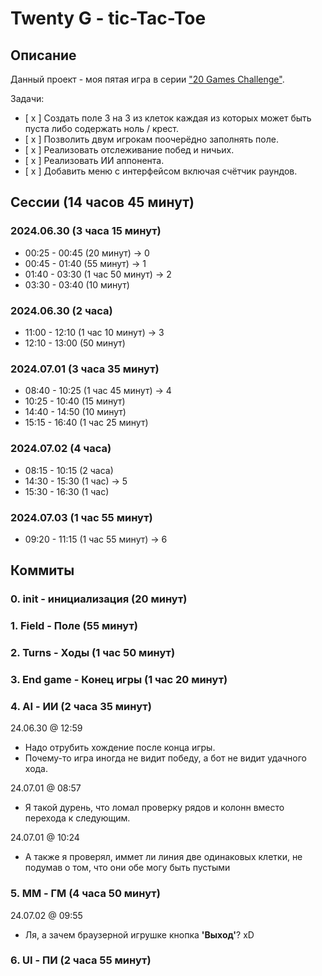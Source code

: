 # Twenty G - tic-Tac-Toe



## Описание

Данный проект - моя пятая игра в серии ["20 Games Challenge"](https://20_games_challenge.gitlab.io/challenge/).

Задачи:
- [ x ] Создать поле 3 на 3 из клеток каждая из которых может быть пуста либо содержать ноль / крест.
- [ x ] Позволить двум игрокам поочерёдно заполнять поле.
- [ x ] Реализовать отслеживание побед и ничьих.
- [ x ] Реализовать ИИ аппонента.
- [ x ] Добавить меню с интерфейсом включая счётчик раундов.



## Сессии (14 часов 45 минут)

### 2024.06.30 (3 часа 15 минут)

* 00:25 - 00:45 (20 минут) -> 0
* 00:45 - 01:40 (55 минут) -> 1
* 01:40 - 03:30 (1 час 50 минут) -> 2
* 03:30 - 03:40 (10 минут)

### 2024.06.30 (2 часа)

* 11:00 - 12:10 (1 час 10 минут) -> 3
* 12:10 - 13:00 (50 минут)

### 2024.07.01 (3 часа 35 минут)

* 08:40 - 10:25 (1 час 45 минут) -> 4
* 10:25 - 10:40 (15 минут)
* 14:40 - 14:50 (10 минут)
* 15:15 - 16:40 (1 час 25 минут)

### 2024.07.02 (4 часа)

* 08:15 - 10:15 (2 часа)
* 14:30 - 15:30 (1 час) -> 5
* 15:30 - 16:30 (1 час)

### 2024.07.03 (1 час 55 минут)

* 09:20 - 11:15 (1 час 55 минут) -> 6



## Коммиты

### 0. init - инициализация (20 минут)

### 1. Field - Поле (55 минут)

### 2. Turns - Ходы (1 час 50 минут)

### 3. End game - Конец игры (1 час 20 минут)

### 4. AI - ИИ (2 часа 35 минут)

24.06.30 @ 12:59
- Надо отрубить хождение после конца игры.
- Почему-то игра иногда не видит победу, а бот не видит удачного хода.

24.07.01 @ 08:57
 - Я такой дурень, что ломал проверку рядов и колонн вместо перехода к следующим.

24.07.01 @ 10:24
 - А также я проверял, иммет ли линия две одинаковых клетки, не подумав о том, что они обе могу быть пустыми

### 5. MM - ГМ (4 часа 50 минут)

24.07.02 @ 09:55
 - Ля, а зачем браузерной игрушке кнопка __'Выход'__? xD

### 6. UI - ПИ (2 часа 55 минут)
